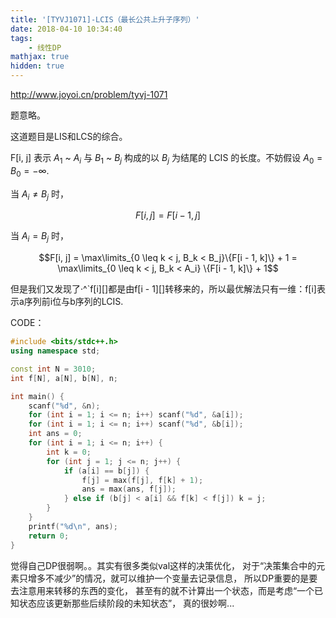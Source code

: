 ```yaml
---
title: '[TYVJ1071]-LCIS（最长公共上升子序列）'
date: 2018-04-10 10:34:40
tags:
    - 线性DP
mathjax: true
hidden: true
---
```


http://www.joyoi.cn/problem/tyvj-1071

题意略。

这道题目是LIS和LCS的综合。

F[i, j] 表示 $A_1$ ~ $A_i$ 与 $B_1$ ~ $B_j$ 构成的以 $B_j$ 为结尾的 LCIS 的长度。不妨假设 $A_0 = B_0 = -\infty$.

当 $A_i \neq B_j$ 时，

$$F[i, j] = F[i - 1, j]$$

当 $A_i = B_j$ 时，

$$F[i, j] = \max\limits_{0 \leq k < j, B_k < B_j}\{F[i - 1, k]\} + 1 = \max\limits_{0 \leq k < j, B_k < A_i} \{F[i - 1, k]\} + 1$$

但是我们又发现了·^`f[i][]都是由f[i - 1][]转移来的，所以最优解法只有一维：f[i]表示a序列前i位与b序列的LCIS.

CODE：
``` c++
#include <bits/stdc++.h>
using namespace std;

const int N = 3010;
int f[N], a[N], b[N], n;

int main() {
    scanf("%d", &n);
    for (int i = 1; i <= n; i++) scanf("%d", &a[i]);
    for (int i = 1; i <= n; i++) scanf("%d", &b[i]);
    int ans = 0;
    for (int i = 1; i <= n; i++) {
        int k = 0;
        for (int j = 1; j <= n; j++) {
            if (a[i] == b[j]) {
                f[j] = max(f[j], f[k] + 1);
                ans = max(ans, f[j]);
            } else if (b[j] < a[i] && f[k] < f[j]) k = j;
        }
    }
    printf("%d\n", ans);
    return 0;
}
```

觉得自己DP很弱啊。。其实有很多类似val这样的决策优化，
对于“决策集合中的元素只增多不减少”的情况，就可以维护一个变量去记录信息，
所以DP重要的是要去注意用来转移的东西的变化，
甚至有的就不计算出一个状态，而是考虑“一个已知状态应该更新那些后续阶段的未知状态”，
真的很妙啊...